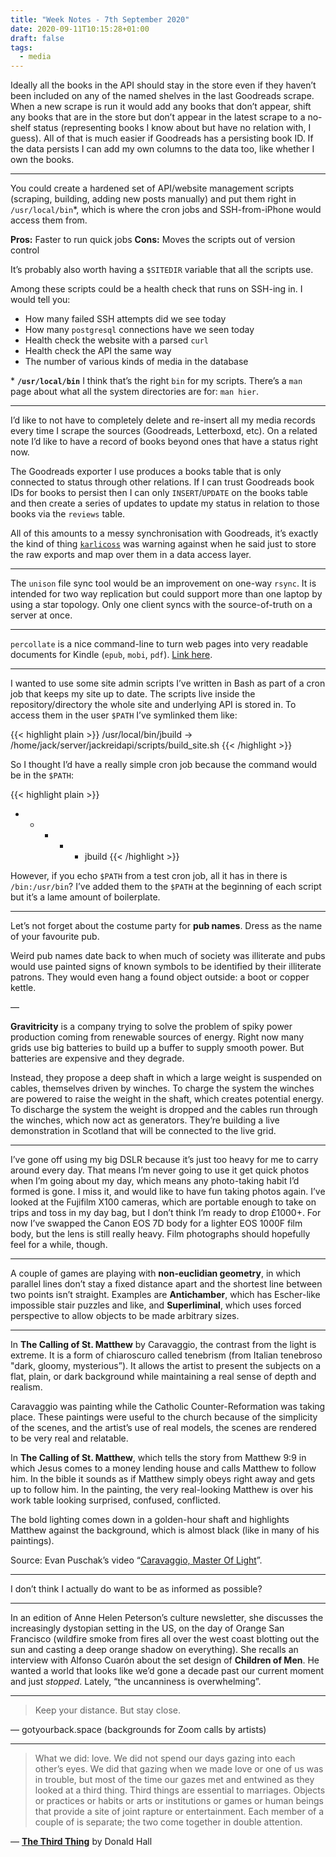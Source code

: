 ```yaml
---
title: "Week Notes - 7th September 2020"
date: 2020-09-11T10:15:28+01:00
draft: false
tags:
  - media
---
```


Ideally all the books in the API should stay in the store even if they haven’t been included on any of the named shelves in the last Goodreads scrape. When a new scrape is run it would add any books that don’t appear, shift any books that are in the store but don’t appear in the latest scrape to a no-shelf status (representing books I know about but have no relation with, I guess). All of that is much easier if Goodreads has a persisting book ID. If the data persists I can add my own columns to the data too, like whether I own the books.

---

You could create a hardened set of API/website management scripts (scraping, building, adding new posts manually) and put them right in `/usr/local/bin`\*, which is where the cron jobs and SSH-from-iPhone would access them from. 

**Pros:** Faster to run quick jobs
**Cons:** Moves the scripts out of version control

It’s probably also worth having a `$SITEDIR` variable that all the scripts use.

Among these scripts could be a health check that runs on SSH-ing in. I would tell you:
- How many failed SSH attempts did we see today
- How many `postgresql` connections have we seen today
- Health check the website with a parsed `curl`
- Health check the API the same way
- The number of various kinds of media in the database

\* **`/usr/local/bin`**
I think that’s the right `bin` for my scripts. There’s a `man` page about what all the system directories are for: `man hier`.

---

I’d like to not have to completely delete and re-insert all my media records every time I scrape the sources (Goodreads, Letterboxd, etc). On a related note I’d like to have a record of books beyond ones that have a status right now.

The Goodreads exporter I use produces a books table that is only connected to status through other relations. If I can trust Goodreads book IDs for books to persist then I can only `INSERT`/`UPDATE` on the books table and then create a series of updates to update my status in relation to those books via the `reviews` table.

All of this amounts to a messy synchronisation with Goodreads, it’s exactly the kind of thing [`karlicoss`](https://beepb00p.xyz/sad-infra.html#exports_are_hard) was warning against when he said just to store the raw exports and map over them in a data access layer.

---

The `unison` file sync tool would be an improvement on one-way `rsync`. It is intended for two way replication but could support more than one laptop by using a star topology. Only one client syncs with the source-of-truth on a server at once.

---

`percollate` is a nice command-line to turn web pages into very readable documents for Kindle (`epub`, `mobi`, `pdf`). [Link here](https://github.com/danburzo/percollate).

---

I wanted to use some site admin scripts I’ve written in Bash as part of a cron job that keeps my site up to date. The scripts live inside the repository/directory the whole site and underlying API is stored in. To access them in the user `$PATH` I’ve symlinked them like:

{{< highlight plain >}}
/usr/local/bin/jbuild
->
/home/jack/server/jackreidapi/scripts/build_site.sh
{{< /highlight >}}

So I thought I’d have a really simple cron job because the command would be in the `$PATH`:

{{< highlight plain >}}
* * * * * jbuild
{{< /highlight >}}

However, if you echo `$PATH` from a test cron job, all it has in there is `/bin:/usr/bin`? I’ve added them to the `$PATH` at the beginning of each script but it’s a lame amount of boilerplate.

---

Let’s not forget about the costume party for **pub names**. Dress as the name of your favourite pub.

Weird pub names date back to when much of society was illiterate and pubs would use painted signs of known symbols to be identified by their illiterate patrons. They would even hang a found object outside: a boot or copper kettle.

—

**Gravitricity** is a company trying to solve the problem of spiky power production coming from renewable sources of energy. Right now many grids use big batteries to build up a buffer to supply smooth power. But batteries are expensive and they degrade.

Instead, they propose a deep shaft in which a large weight is suspended on cables, themselves driven by winches. To charge the system the winches are powered to raise the weight in the shaft, which creates potential energy. To discharge the system the weight is dropped and the cables run through the winches, which now act as generators. They’re building a live demonstration in Scotland that will be connected to the live grid.

---

I’ve gone off using my big DSLR because it’s just too heavy for me to carry around every day. That means I’m never going to use it get quick photos when I’m going about my day, which means any photo-taking habit I’d formed is gone. I miss it, and would like to have fun taking photos again. I’ve looked at the Fujifilm X100 cameras, which are portable enough to take on trips and toss in my day bag, but I don’t think I’m ready to drop £1000+. For now I’ve swapped the Canon EOS 7D body for a lighter EOS 1000F film body, but the lens is still really heavy. Film photographs should hopefully feel for a while, though.

---

A couple of games are playing with **non-euclidian geometry**, in which parallel lines don’t stay a fixed distance apart and the shortest line between two points isn’t straight. Examples are **Antichamber**, which has Escher-like impossible stair puzzles and like, and **Superliminal**, which uses forced perspective to allow objects to be made arbitrary sizes.

---

In **The Calling of St. Matthew** by Caravaggio, the contrast from the light is extreme. It is a form of chiaroscuro called tenebrism (from Italian tenebroso "dark, gloomy, mysterious”). It allows the artist to present the subjects on a flat, plain, or dark background while maintaining a real sense of depth and realism.

Caravaggio was painting while the Catholic Counter-Reformation was taking place. These paintings were useful to the church because of the simplicity of the scenes, and the artist’s use of real models, the scenes are rendered to be very real and relatable.

In **The Calling of St. Matthew**, which tells the story from Matthew 9:9 in which Jesus comes to a money lending house and calls Matthew to follow him. In the bible it sounds as if Matthew simply obeys right away and gets up to follow him. In the painting,  the very real-looking Matthew is over his work table looking surprised, confused, conflicted.

The bold lighting comes down in a golden-hour shaft and highlights Matthew against the background, which is almost black (like in many of his paintings).

Source: Evan Puschak’s video “[Caravaggio, Master Of Light](https://www.youtube.com/watch?v=R1lcb_7gj5k)”.

---

I don’t think I actually do want to be as informed as possible?

---

In an edition of Anne Helen Peterson’s culture newsletter, she discusses the increasingly dystopian setting in the US, on the day of Orange San Francisco (wildfire smoke from fires all over the west coast blotting out the sun and casting a deep orange shadow on everything). She recalls an interview with Alfonso Cuarón about the set design of **Children of Men**. He wanted a world that looks like we’d gone a decade past our current moment and just _stopped_. Lately, “the uncanniness is overwhelming”.

---

> Keep your distance. But stay close.

— gotyourback.space (backgrounds for Zoom calls by artists)

---

> What we did: love. We did not spend our days gazing into each other’s eyes. We did that gazing when we made love or one of us was in trouble, but most of the time our gazes met and entwined as they looked at  a third thing. Third things are essential to marriages. Objects or practices or habits or arts or institutions or games or human beings that provide a site of joint rapture or entertainment. Each member of a couple of is separate; the two come together in double attention.

— **[The Third Thing](https://www.poetryfoundation.org/poetrymagazine/articles/60484/the-third-thing)** by Donald Hall
